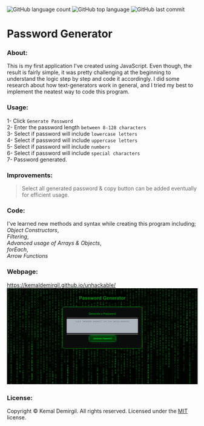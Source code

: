 ![GitHub language count](https://img.shields.io/github/languages/count/kemaldemirgil/unhackable?color=green&logo=git)
![GitHub top language](https://img.shields.io/github/languages/top/kemaldemirgil/unhackable?color=yellow&logo=javascript)
![GitHub last commit](https://img.shields.io/github/last-commit/kemaldemirgil/unhackable?color=purple&logo=git)
# Password Generator
### About:
This is my first application I've created using JavaScript. Even though, the result is fairly simple, it was pretty challenging at the beginning to understand the logic step by step and code it accordingly. I did some research about how text-generators work in general, and I tried my best to implement the neatest way to code this program.

### Usage:
1- Click `Generate Password`\
2- Enter the password length `between 8-128 characters`\
3- Select if password will include `lowercase letters`\
4- Select if password will include `uppercase letters`\
5- Select if password will include `numbers`\
6- Select if password will include `special characters`\
7- Password generated.

### Improvements:
>Select all generated password & copy button can be added eventually for efficient usage.

### Code:
I've learned new methods and syntax while creating this program including;\
*Object Constructors*,\
*Filtering*,\
*Advanced usage of Arrays & Objects*,\
*forEach*,\
*Arrow Functions*

### Webpage:
https://kemaldemirgil.github.io/unhackable/ \
![ss-password-generator](assets/images/ss-password-generator0.png)

### License:

Copyright © Kemal Demirgil. All rights reserved.
Licensed under the [MIT](https://github.com/kemaldemirgil/unhackable/blob/main/LICENSE) license.

